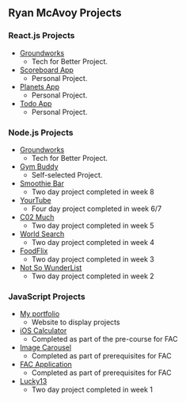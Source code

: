 ## Ryan McAvoy Projects

### React.js Projects
- [Groundworks](https://github.com/FAC-Sixteen/groundworks)
  - Tech for Better Project. 
- [Scoreboard App](https://github.com/RymaTech/React-Scoreboard)
  - Personal Project.  
- [Planets App](https://github.com/RymaTech/React-Planet-App)
  - Personal Project.  
- [Todo App](https://github.com/RymaTech/React-Todo-App)
  - Personal Project.  
  
### Node.js Projects
  
- [Groundworks](https://github.com/FAC-Sixteen/groundworks)
  - Tech for Better Project. 
- [Gym Buddy](https://gymbuddy11.herokuapp.com/)
  - Self-selected Project. 
- [Smoothie Bar](https://smoothiebar.herokuapp.com/)
  - Two day project completed in week 8
- [YourTube](https://obscure-tor-42134.herokuapp.com/)
  - Four day project completed in week 6/7
- [C02 Much](https://co2-much.herokuapp.com/)
  - Two day project completed in week 5
- [World Search](https://afternoon-escarpment-93849.herokuapp.com/)
  - Two day project completed in week 4
- [FoodFlix](https://fac-sixteen.github.io/Week3-Magic3/)
  - Two day project completed in week 3
- [Not So WunderList](https://fac-sixteen.github.io/week2-project-RRJD/)
  - Two day project completed in week 2

 ### JavaScript Projects
  
- [My portfolio](https://rymatech.github.io/)
  - Website to display projects
- [iOS Calculator](https://rymatech.github.io/ios-calculator/)
  - Completed as part of the pre-course for FAC
- [Image Carousel](https://codepen.io/rymatech/pen/oQrLJQ)
  - Completed as part of prerequisites for FAC
- [FAC Application](https://rymatech.github.io/FAC-Application/)
  - Completed as part of prerequisites for FAC
- [Lucky13](https://github.com/FAC-Sixteen/w1-t1)
  - Two day project completed in week 1
 
